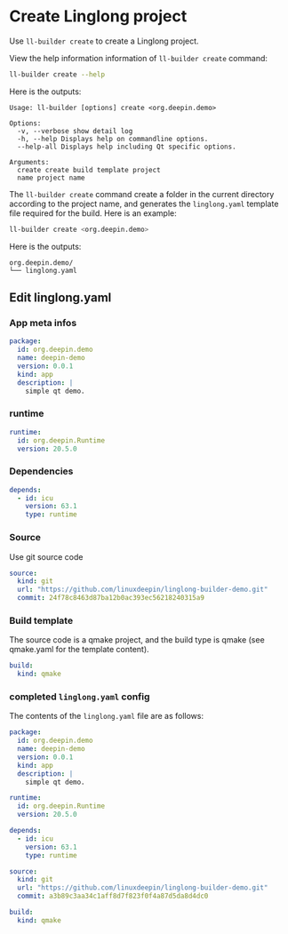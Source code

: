 # Create Linglong project

Use `ll-builder create` to create a Linglong project.

View the help information information of `ll-builder create` command:

```bash
ll-builder create --help
```

Here is the outputs:

```text
Usage: ll-builder [options] create <org.deepin.demo>

Options:
  -v, --verbose show detail log
  -h, --help Displays help on commandline options.
  --help-all Displays help including Qt specific options.

Arguments:
  create create build template project
  name project name
```

The `ll-builder create` command create a folder in the current directory according to the project name, and generates the `linglong.yaml` template file required for the build. Here is an example:

```bash
ll-builder create <org.deepin.demo>
```

Here is the outputs:

```text
org.deepin.demo/
└── linglong.yaml
```

## Edit linglong.yaml

### App meta infos

```yaml
package:
  id: org.deepin.demo
  name: deepin-demo
  version: 0.0.1
  kind: app
  description: |
    simple qt demo.
```

### runtime

```yaml
runtime:
  id: org.deepin.Runtime
  version: 20.5.0
```

### Dependencies

```yaml
depends:
  - id: icu
    version: 63.1
    type: runtime
```

### Source

Use git source code

```yaml
source:
  kind: git
  url: "https://github.com/linuxdeepin/linglong-builder-demo.git"
  commit: 24f78c8463d87ba12b0ac393ec56218240315a9
```

### Build template

The source code is a qmake project, and the build type is qmake (see qmake.yaml for the template content).

```yaml
build:
  kind: qmake
```

### completed `linglong.yaml` config

The contents of the `linglong.yaml` file are as follows:

```yaml
package:
  id: org.deepin.demo
  name: deepin-demo
  version: 0.0.1
  kind: app
  description: |
    simple qt demo.

runtime:
  id: org.deepin.Runtime
  version: 20.5.0

depends:
  - id: icu
    version: 63.1
    type: runtime

source:
  kind: git
  url: "https://github.com/linuxdeepin/linglong-builder-demo.git"
  commit: a3b89c3aa34c1aff8d7f823f0f4a87d5da8d4dc0

build:
  kind: qmake
```
